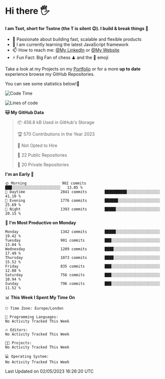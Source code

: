 # Hi there :raised_hand_with_fingers_splayed:
#### I am Tsot, short for Tsotne (the T is silent :wink:). I build & break things :space_invader:
- :telescope: Passionate about building fast, scalable and flexible products
- :seedling: I am currently learning the latest JavaScript framework 
- :mailbox: How to reach me: [@My LinkedIn](https://www.linkedin.com/in/tsotne-gvadzabia/) or [@My Website](https://tsotne.co.uk/contact)
- :zap: Fun Fact: Big Fan of chess ♟ and the 👾 emoji

Take a look at my Projects on my [Portfolio](https://tsotne.co.uk/) or for a more **up to date** experience browse my GitHub Repositories.

You can see some statistics below!:space_invader:
<!--START_SECTION:waka-->
![Code Time](http://img.shields.io/badge/Code%20Time-761%20hrs%202%20mins-blue)

![Lines of code](https://img.shields.io/badge/From%20Hello%20World%20I%27ve%20Written-4.4%20million%20lines%20of%20code-blue)

**🐱 My GitHub Data** 

> 📦 456.8 kB Used in GitHub's Storage 
 > 
> 🏆 570 Contributions in the Year 2023
 > 
> 🚫 Not Opted to Hire
 > 
> 📜 22 Public Repositories 
 > 
> 🔑 20 Private Repositories 
 > 
**I'm an Early 🐤** 

```text
🌞 Morning                902 commits         ███░░░░░░░░░░░░░░░░░░░░░░   13.05 % 
🌆 Daytime                2841 commits        ██████████░░░░░░░░░░░░░░░   41.10 % 
🌃 Evening                1776 commits        ██████░░░░░░░░░░░░░░░░░░░   25.69 % 
🌙 Night                  1393 commits        █████░░░░░░░░░░░░░░░░░░░░   20.15 % 
```
📅 **I'm Most Productive on Monday** 

```text
Monday                   1342 commits        █████░░░░░░░░░░░░░░░░░░░░   19.42 % 
Tuesday                  901 commits         ███░░░░░░░░░░░░░░░░░░░░░░   13.04 % 
Wednesday                1209 commits        ████░░░░░░░░░░░░░░░░░░░░░   17.49 % 
Thursday                 1073 commits        ████░░░░░░░░░░░░░░░░░░░░░   15.52 % 
Friday                   835 commits         ███░░░░░░░░░░░░░░░░░░░░░░   12.08 % 
Saturday                 756 commits         ███░░░░░░░░░░░░░░░░░░░░░░   10.94 % 
Sunday                   796 commits         ███░░░░░░░░░░░░░░░░░░░░░░   11.52 % 
```


📊 **This Week I Spent My Time On** 

```text
🕑︎ Time Zone: Europe/London

💬 Programming Languages: 
No Activity Tracked This Week

🔥 Editors: 
No Activity Tracked This Week

🐱‍💻 Projects: 
No Activity Tracked This Week

💻 Operating System: 
No Activity Tracked This Week
```


 Last Updated on 02/05/2023 16:26:20 UTC
<!--END_SECTION:waka-->
